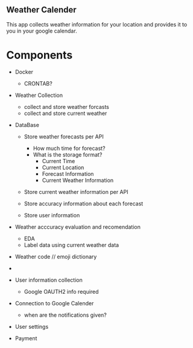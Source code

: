 ## Weather Calender

This app collects weather information for your location and provides it to you in your google calendar. 

# Components

- Docker
    - CRONTAB?

- Weather Collection
    - collect and store weather forcasts 
    - collect and store current weather

- DataBase
    - Store weather forecasts per API
        - How much time for forecast?
        - What is the storage format? 
            - Current Time
            - Current Location
            - Forecast Information
            - Current Weather Information

    - Store current weather information per API

    - Store accuracy information about each forecast 

    - Store user information

- Weather acccuracy evaluation and recomendation
    - EDA
    - Label data using current weather data 

- Weather code // emoji dictionary

- 

- User information collection
    - Google OAUTH2 info required

- Connection to Google Calender
    - when are the notifications given? 

- User settings

- Payment 